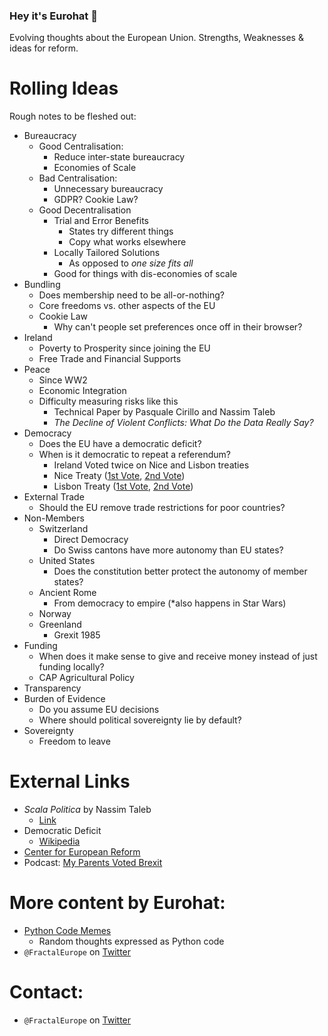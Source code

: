 
### Hey it's Eurohat 👋
Evolving thoughts about the European Union. Strengths, Weaknesses & ideas for reform.

# Rolling Ideas
Rough notes to be fleshed out:
* Bureaucracy
   * Good Centralisation:
       * Reduce inter-state bureaucracy
       * Economies of Scale
   * Bad Centralisation:
       * Unnecessary bureaucracy
       * GDPR? Cookie Law?
   * Good Decentralisation  
       * Trial and Error Benefits
           * States try different things
           * Copy what works elsewhere
       * Locally Tailored Solutions
           * As opposed to *one size fits all*
       * Good for things with dis-economies of scale
* Bundling
  * Does membership need to be all-or-nothing?
  * Core freedoms vs. other aspects of the EU
  * Cookie Law
     * Why can't people set preferences once off in their browser?
* Ireland
   * Poverty to Prosperity since joining the EU
   * Free Trade and Financial Supports
* Peace
   * Since WW2
   * Economic Integration
   * Difficulty measuring risks like this
       * Technical Paper by Pasquale Cirillo and Nassim Taleb
       * *The Decline of Violent Conflicts: What Do the Data Really Say?*
* Democracy
   * Does the EU have a democratic deficit?
   * When is it democratic to repeat a referendum?
       * Ireland Voted twice on Nice and Lisbon treaties
       * Nice Treaty ([1st Vote](https://en.wikipedia.org/wiki/Twenty-fourth_Amendment_of_the_Constitution_Bill_2001), [2nd Vote](https://en.wikipedia.org/wiki/Twenty-sixth_Amendment_of_the_Constitution_of_Ireland))
       * Lisbon Treaty ([1st Vote](https://en.wikipedia.org/wiki/Twenty-eighth_Amendment_of_the_Constitution_Bill_2008), [2nd Vote](https://en.wikipedia.org/wiki/Twenty-eighth_Amendment_of_the_Constitution_of_Ireland))
* External Trade
   * Should the EU remove trade restrictions for poor countries?
* Non-Members
   * Switzerland
       * Direct Democracy
       * Do Swiss cantons have more autonomy than EU states?
   * United States
       * Does the constitution better protect the autonomy of member states?
   * Ancient Rome
       * From democracy to empire (*also happens in Star Wars)
   * Norway
   * Greenland
       * Grexit 1985
* Funding
   * When does it make sense to give and receive money instead of just funding locally?
   * CAP Agricultural Policy
* Transparency
* Burden of Evidence
   * Do you assume EU decisions
   * Where should political sovereignty lie by default?
* Sovereignty
   * Freedom to leave

# External Links
* *Scala Politica* by Nassim Taleb
    * [Link](https://www.academia.edu/38433249/Scala_Politica)
* Democratic Deficit
    * [Wikipedia](https://en.wikipedia.org/wiki/Democratic_deficit)
* [Center for European Reform](https://www.cer.eu/about)
* Podcast: [My Parents Voted Brexit](https://twitter.com/parents4brexit?lang=en)

# More content by Eurohat:
* [Python Code Memes](https://gist.github.com/FractalEurope)
    * Random thoughts expressed as Python code
* `@FractalEurope` on [Twitter](https://twitter.com/FractalEurope)

# Contact:
- `@FractalEurope` on [Twitter](https://twitter.com/FractalEurope)

<!--
**FractalEurope/FractalEurope** is a ✨ _special_ ✨ repository because its `README.md` (this file) appears on your GitHub profile.
Here are some ideas to get you started:
- ⚡ Fun fact: 
-->
